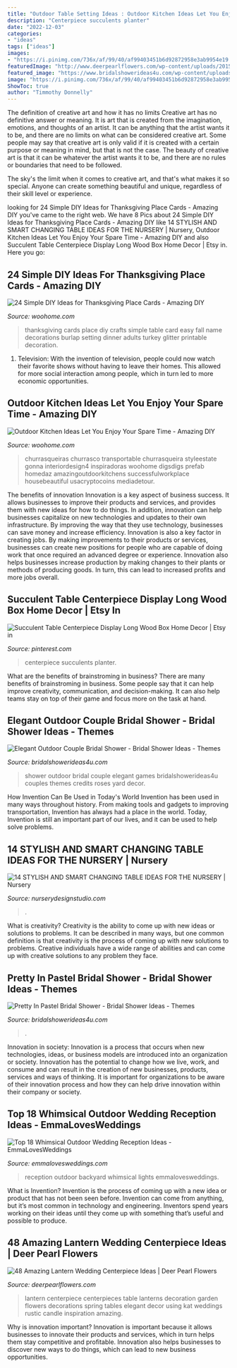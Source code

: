 ```yaml
---
title: "Outdoor Table Setting Ideas : Outdoor Kitchen Ideas Let You Enjoy Your Spare Time"
description: "Centerpiece succulents planter"
date: "2022-12-03"
categories:
- "ideas"
tags: ["ideas"]
images:
- "https://i.pinimg.com/736x/af/99/40/af99403451b6d92872958e3ab9954e19.jpg"
featuredImage: "http://www.deerpearlflowers.com/wp-content/uploads/2015/05/Vintage-lantern-centerpiece.jpg"
featured_image: "https://www.bridalshowerideas4u.com/wp-content/uploads/2016/11/Pretty-In-Pastel-Bridal-Shower-Flower-Cake.jpeg"
image: "https://i.pinimg.com/736x/af/99/40/af99403451b6d92872958e3ab9954e19.jpg"
ShowToc: true
author: "Timmothy Donnelly"
---
```



The definition of creative art and how it has no limits
Creative art has no definitive answer or meaning. It is art that is created from the imagination, emotions, and thoughts of an artist. It can be anything that the artist wants it to be, and there are no limits on what can be considered creative art.
Some people may say that creative art is only valid if it is created with a certain purpose or meaning in mind, but that is not the case. The beauty of creative art is that it can be whatever the artist wants it to be, and there are no rules or boundaries that need to be followed.

The sky's the limit when it comes to creative art, and that's what makes it so special. Anyone can create something beautiful and unique, regardless of their skill level or experience.

	

		
looking for 24 Simple DIY Ideas for Thanksgiving Place Cards - Amazing DIY you've came to the right web. We have 8 Pics about 24 Simple DIY Ideas for Thanksgiving Place Cards - Amazing DIY like 14 STYLISH AND SMART CHANGING TABLE IDEAS FOR THE NURSERY | Nursery, Outdoor Kitchen Ideas Let You Enjoy Your Spare Time - Amazing DIY and also Succulent Table Centerpiece Display Long Wood Box Home Decor | Etsy in. Here you go:
		
    
## 24 Simple DIY Ideas For Thanksgiving Place Cards - Amazing DIY

<img loading=lazy src="https://www.woohome.com/wp-content/uploads/2013/11/DIY-Thanksgiving-Place-Cards-13-2.jpg" onerror="this.onerror=null;this.src='https://tse1.mm.bing.net/th?id=OIP.5d7uEQDX_4VQOaNgG_YOkgHaLH&amp;pid=15.1';" alt="24 Simple DIY Ideas for Thanksgiving Place Cards - Amazing DIY">

_Source: woohome.com_

>thanksgiving cards place diy crafts simple table card easy fall name decorations burlap setting dinner adults turkey glitter printable decoration. 

	

1. Television: With the invention of television, people could now watch their favorite shows without having to leave their homes. This allowed for more social interaction among people, which in turn led to more economic opportunities.

    
## Outdoor Kitchen Ideas Let You Enjoy Your Spare Time - Amazing DIY

<img loading=lazy src="https://www.woohome.com/wp-content/uploads/2014/02/outdoor-kitchen-12.jpg" onerror="this.onerror=null;this.src='https://tse1.mm.bing.net/th?id=OIP.L2mIB8Vur6JPNqFrz7jlnQHaJw&amp;pid=15.1';" alt="Outdoor Kitchen Ideas Let You Enjoy Your Spare Time - Amazing DIY">

_Source: woohome.com_

>churrasqueiras churrasco transportable churrasqueira styleestate gonna interiordesign4 inspiradoras woohome digsdigs prefab homedaz amazingoutdoorkitchens successfulworkplace housebeautiful usacryptocoins mediadetour. 

	

The benefits of innovation
Innovation is a key aspect of business success. It allows businesses to improve their products and services, and provides them with new ideas for how to do things. In addition, innovation can help businesses capitalize on new technologies and updates to their own infrastructure. By improving the way that they use technology, businesses can save money and increase efficiency.
Innovation is also a key factor in creating jobs. By making improvements to their products or services, businesses can create new positions for people who are capable of doing work that once required an advanced degree or experience. Innovation also helps businesses increase production by making changes to their plants or methods of producing goods. In turn, this can lead to increased profits and more jobs overall.

    
## Succulent Table Centerpiece Display Long Wood Box Home Decor | Etsy In

<img loading=lazy src="https://i.pinimg.com/736x/af/99/40/af99403451b6d92872958e3ab9954e19.jpg" onerror="this.onerror=null;this.src='https://tse4.mm.bing.net/th?id=OIP.hOlwc-a9bWU-zBgbL5Lg-wHaLH&amp;pid=15.1';" alt="Succulent Table Centerpiece Display Long Wood Box Home Decor | Etsy in">

_Source: pinterest.com_

>centerpiece succulents planter. 

	

What are the benefits of brainstroming in business?
There are many benefits of brainstroming in business. Some people say that it can help improve creativity, communication, and decision-making. It can also help teams stay on top of their game and focus more on the task at hand.

    
## Elegant Outdoor Couple Bridal Shower - Bridal Shower Ideas - Themes

<img loading=lazy src="https://www.bridalshowerideas4u.com/wp-content/uploads/2016/03/Elegant-Outdoor-Couple-Bridal-Shower-Yard-Games-Roses-Decor.jpg" onerror="this.onerror=null;this.src='https://tse2.mm.bing.net/th?id=OIP.xufAtz_rhAsJrTUqR7cljwHaLG&amp;pid=15.1';" alt="Elegant Outdoor Couple Bridal Shower - Bridal Shower Ideas - Themes">

_Source: bridalshowerideas4u.com_

>shower outdoor bridal couple elegant games bridalshowerideas4u couples themes credits roses yard decor. 

	

How Invention Can Be Used in Today's World
Invention has been used in many ways throughout history. From making tools and gadgets to improving transportation, Invention has always had a place in the world. Today, Invention is still an important part of our lives, and it can be used to help solve problems.

    
## 14 STYLISH AND SMART CHANGING TABLE IDEAS FOR THE NURSERY | Nursery

<img loading=lazy src="https://www.nurserydesignstudio.com/wp-content/uploads/2020/10/changing-table-ideas-for-the-nursery-7.png" onerror="this.onerror=null;this.src='https://tse1.mm.bing.net/th?id=OIP.kimIZ_N-q31eU6ECB-bJkwHaLH&amp;pid=15.1';" alt="14 STYLISH AND SMART CHANGING TABLE IDEAS FOR THE NURSERY | Nursery">

_Source: nurserydesignstudio.com_

>. 

	

What is creativity?
Creativity is the ability to come up with new ideas or solutions to problems. It can be described in many ways, but one common definition is that creativity is the process of coming up with new solutions to problems. Creative individuals have a wide range of abilities and can come up with creative solutions to any problem they face.

    
## Pretty In Pastel Bridal Shower - Bridal Shower Ideas - Themes

<img loading=lazy src="https://www.bridalshowerideas4u.com/wp-content/uploads/2016/11/Pretty-In-Pastel-Bridal-Shower-Flower-Cake.jpeg" onerror="this.onerror=null;this.src='https://tse1.mm.bing.net/th?id=OIP.j1jaTfHfHk8u6Fk32Z1xFgHaJ4&amp;pid=15.1';" alt="Pretty In Pastel Bridal Shower - Bridal Shower Ideas - Themes">

_Source: bridalshowerideas4u.com_

>. 

	

Innovation in society:
Innovation is a process that occurs when new technologies, ideas, or business models are introduced into an organization or society. Innovation has the potential to change how we live, work, and consume and can result in the creation of new businesses, products, services and ways of thinking. It is important for organizations to be aware of their innovation process and how they can help drive innovation within their company or society.

    
## Top 18 Whimsical Outdoor Wedding Reception Ideas - EmmaLovesWeddings

<img loading=lazy src="http://emmalovesweddings.com/wp-content/uploads/2017/09/trending-backyard-wedding-reception-ideas-with-lights.jpg" onerror="this.onerror=null;this.src='https://tse1.mm.bing.net/th?id=OIP.mU-eZgrmH0SD3Zl48TDH1QHaLH&amp;pid=15.1';" alt="Top 18 Whimsical Outdoor Wedding Reception Ideas - EmmaLovesWeddings">

_Source: emmalovesweddings.com_

>reception outdoor backyard whimsical lights emmalovesweddings. 

	

What is Invention?
Invention is the process of coming up with a new idea or product that has not been seen before. Invention can come from anything, but it’s most common in technology and engineering. Inventors spend years working on their ideas until they come up with something that’s useful and possible to produce.

    
## 48 Amazing Lantern Wedding Centerpiece Ideas | Deer Pearl Flowers

<img loading=lazy src="http://www.deerpearlflowers.com/wp-content/uploads/2015/05/Vintage-lantern-centerpiece.jpg" onerror="this.onerror=null;this.src='https://tse4.mm.bing.net/th?id=OIP.u-uOHGLmt6ZAVeLso41aMQHaLH&amp;pid=15.1';" alt="48 Amazing Lantern Wedding Centerpiece Ideas | Deer Pearl Flowers">

_Source: deerpearlflowers.com_

>lantern centerpiece centerpieces table lanterns decoration garden flowers decorations spring tables elegant decor using kat weddings rustic candle inspiration amazing. 

	

Why is innovation important?
Innovation is important because it allows businesses to innovate their products and services, which in turn helps them stay competitive and profitable. Innovation also helps businesses to discover new ways to do things, which can lead to new business opportunities.

